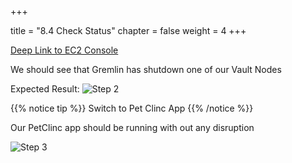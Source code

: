 +++

title = "8.4 Check Status"
chapter = false
weight = 4
+++

[Deep Link to EC2 Console](https://console.aws.amazon.com/ec2/v2/home?region=us-west-2#Instances:tag:Name=Vault-Workshop-vault-server;sort=instanceState)

We should see that Gremlin has shutdown one of our Vault Nodes

Expected Result:
![Step 2](/images/lab8/gremlin_ec2-down.png)

{{% notice tip %}}
Switch to Pet Clinc App 
{{% /notice %}}

Our PetClinc app should be running with out any disruption

![Step 3](/images/lab8/pc-app.png)


